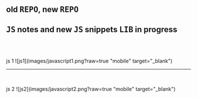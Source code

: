 ## old <kbd>REPO</kbd>, new <kbd>REPO</kbd>

## <kbd>JS</kbd> notes and new <kbd>JS</kbd> snippets <kbd>LIB</kbd> in progress

<br />


<br />
  
 js 1
 ![js1](images/javascript1.png?raw=true "mobile" target="_blank")
 
 
 <hr />  
<br />
  
 js 2
 ![js2](images/javascript2.png?raw=true "mobile" target="_blank")


